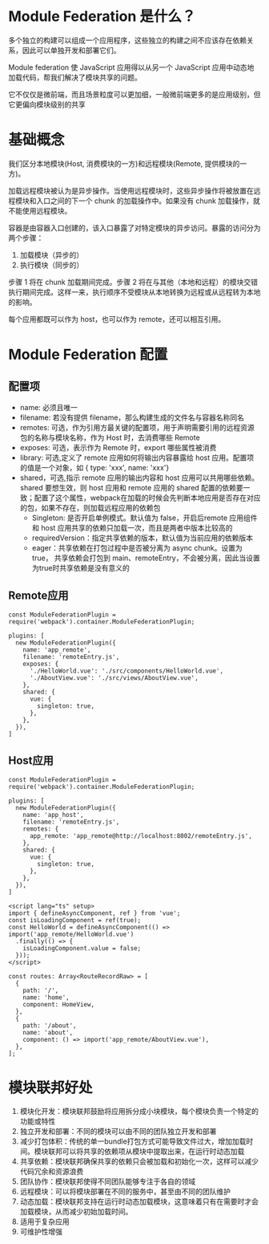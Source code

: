 # Module Federation 是什么？

多个独立的构建可以组成一个应用程序，这些独立的构建之间不应该存在依赖关系，因此可以单独开发和部署它们。

Module federation 使 JavaScript 应用得以从另一个 JavaScript 应用中动态地加载代码，帮我们解决了模块共享的问题。

它不仅仅是微前端，而且场景粒度可以更加细，一般微前端更多的是应用级别，但它更偏向模块级别的共享

# 基础概念

我们区分本地模块(Host, 消费模块的一方)和远程模块(Remote, 提供模块的一方)。

加载远程模块被认为是异步操作。当使用远程模块时，这些异步操作将被放置在远程模块和入口之间的下一个 chunk 的加载操作中。如果没有 chunk 加载操作，就不能使用远程模块。

容器是由容器入口创建的，该入口暴露了对特定模块的异步访问。暴露的访问分为两个步骤：

1. 加载模块（异步的）
2. 执行模块（同步的）

步骤 1 将在 chunk 加载期间完成。步骤 2 将在与其他（本地和远程）的模块交错执行期间完成。这样一来，执行顺序不受模块从本地转换为远程或从远程转为本地的影响。

每个应用都既可以作为 host，也可以作为 remote，还可以相互引用。

# Module Federation 配置

## 配置项

- name: 必须且唯一
- filename: 若没有提供 filename，那么构建生成的文件名与容器名称同名
- remotes: 可选，作为引用方最关键的配置项，用于声明需要引用的远程资源包的名称与模块名称，作为 Host 时，去消费哪些 Remote
- exposes: 可选，表示作为 Remote 时，export 哪些属性被消费
- library: 可选,定义了 remote 应用如何将输出内容暴露给 host 应用。配置项的值是一个对象，如 { type: 'xxx', name: 'xxx'}
- shared，可选,指示 remote 应用的输出内容和 host 应用可以共用哪些依赖。 shared 要想生效，则 host 应用和 remote 应用的 shared 配置的依赖要一致；配置了这个属性，webpack在加载的时候会先判断本地应用是否存在对应的包，如果不存在，则加载远程应用的依赖包
  - Singleton: 是否开启单例模式。默认值为 false，开启后remote 应用组件和 host 应用共享的依赖只加载一次，而且是两者中版本比较高的
  - requiredVersion：指定共享依赖的版本，默认值为当前应用的依赖版本
  - eager：共享依赖在打包过程中是否被分离为 async chunk。设置为 true， 共享依赖会打包到 main、remoteEntry，不会被分离，因此当设置为true时共享依赖是没有意义的

## Remote应用

```
const ModuleFederationPlugin = require('webpack').container.ModuleFederationPlugin;

plugins: [
  new ModuleFederationPlugin({
    name: 'app_remote',
    filename: 'remoteEntry.js',
    exposes: {
      './HelloWorld.vue': './src/components/HelloWorld.vue',
      './AboutView.vue': './src/views/AboutView.vue',
    },
    shared: {
      vue: {
        singleton: true,
      },
    },
  }),
]
```

## Host应用

```
const ModuleFederationPlugin = require('webpack').container.ModuleFederationPlugin;

plugins: [
  new ModuleFederationPlugin({
    name: 'app_host',
    filename: 'remoteEntry.js',
    remotes: {
      app_remote: 'app_remote@http://localhost:8002/remoteEntry.js',
    },
    shared: {
      vue: {
        singleton: true,
      },
    },
  }),
]
```

```
<script lang="ts" setup>
import { defineAsyncComponent, ref } from 'vue';
const isLoadingComponent = ref(true);
const HelloWorld = defineAsyncComponent(() => import('app_remote/HelloWorld.vue')
  .finally(() => {
    isLoadingComponent.value = false;
  }));
</script>
```

```
const routes: Array<RouteRecordRaw> = [
  {
    path: '/',
    name: 'home',
    component: HomeView,
  },
  {
    path: '/about',
    name: 'about',
    component: () => import('app_remote/AboutView.vue'),
  },
];
```

# 模块联邦好处

1. 模块化开发：模块联邦鼓励将应用拆分成小块模块，每个模块负责一个特定的功能或特性
2. 独立开发和部署：不同的模块可以由不同的团队独立开发和部署
3. 减少打包体积：传统的单一bundle打包方式可能导致文件过大，增加加载时间。模块联邦可以将共享的依赖项从模块中提取出来，在运行时动态加载
4. 共享依赖：模块联邦确保共享的依赖只会被加载和初始化一次，这样可以减少代码冗余和资源浪费
5. 团队协作：模块联邦使得不同团队能够专注于各自的领域
6. 远程模块：可以将模块部署在不同的服务中，甚至由不同的团队维护
7. 动态加载：模块联邦支持在运行时动态加载模块，这意味着只有在需要时才会加载模块，从而减少初始加载时间。
8. 适用于复杂应用
9. 可维护性增强
